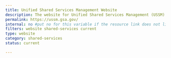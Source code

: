 ```yaml
---
title: Unified Shared Services Management Website
description: The website for Unified Shared Services Management (USSM).
permalink: https://ussm.gsa.gov/
internal: no #put no for this variable if the resource link does not live on CIO.gov
filters: website shared-services current
type: website
category: shared-services
status: current

---
```

